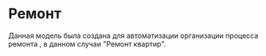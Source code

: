 # Ремонт
Данная модель была создана для автоматизации организации процесса ремонта , в данном случаи "Ремонт квартир".

